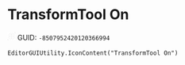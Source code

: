 # TransformTool On
![](/img/TransformTool%20On.png)
GUID: `-8507952420120366994`
```
EditorGUIUtility.IconContent("TransformTool On")
```
